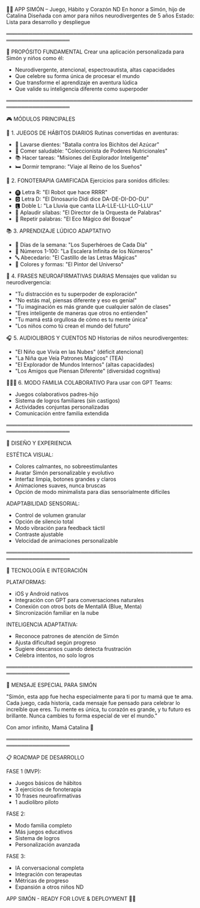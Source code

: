 👶💙 APP SIMÓN – Juego, Hábito y Corazón ND
En honor a Simón, hijo de Catalina
Diseñada con amor para niños neurodivergentes de 5 años
Estado: Lista para desarrollo y despliegue

═══════════════════════════════════════════════════════════════════

🌟 PROPÓSITO FUNDAMENTAL
Crear una aplicación personalizada para Simón y niños como él:
- Neurodivergente, atencional, espectroautista, altas capacidades
- Que celebre su forma única de procesar el mundo
- Que transforme el aprendizaje en aventura lúdica
- Que valide su inteligencia diferente como superpoder

═══════════════════════════════════════════════════════════════════

🎮 MÓDULOS PRINCIPALES

📱 1. JUEGOS DE HÁBITOS DIARIOS
Rutinas convertidas en aventuras:
- 🦷 Lavarse dientes: "Batalla contra los Bichitos del Azúcar"
- 🍎 Comer saludable: "Coleccionista de Poderes Nutricionales"
- 📚 Hacer tareas: "Misiones del Explorador Inteligente"
- 🛏️ Dormir temprano: "Viaje al Reino de los Sueños"

🎵 2. FONOTERAPIA GAMIFICADA
Ejercicios para sonidos difíciles:
- 🅡 Letra R: "El Robot que hace RRRR"
- 🅳 Letra D: "El Dinosaurio Didi dice DA-DE-DI-DO-DU"
- 🅻 Doble L: "La Lluvia que canta LLA-LLE-LLI-LLO-LLU"
- 👏 Aplaudir sílabas: "El Director de la Orquesta de Palabras"
- 🎤 Repetir palabras: "El Eco Mágico del Bosque"

📚 3. APRENDIZAJE LÚDICO ADAPTATIVO
- 📅 Días de la semana: "Los Superhéroes de Cada Día"
- 🔢 Números 1-100: "La Escalera Infinita de los Números"
- 🔤 Abecedario: "El Castillo de las Letras Mágicas"
- 🎨 Colores y formas: "El Pintor del Universo"

💙 4. FRASES NEUROAFIRMATIVAS DIARIAS
Mensajes que validan su neurodivergencia:
- "Tu distracción es tu superpoder de exploración"
- "No estás mal, piensas diferente y eso es genial"
- "Tu imaginación es más grande que cualquier salón de clases"
- "Eres inteligente de maneras que otros no entienden"
- "Tu mamá está orgullosa de cómo es tu mente única"
- "Los niños como tú crean el mundo del futuro"

🎧 5. AUDIOLIBROS Y CUENTOS ND
Historias de niños neurodivergentes:
- "El Niño que Vivía en las Nubes" (déficit atencional)
- "La Niña que Veía Patrones Mágicos" (TEA)
- "El Explorador de Mundos Internos" (altas capacidades)
- "Los Amigos que Piensan Diferente" (diversidad cognitiva)

👨‍👩‍👦 6. MODO FAMILIA COLABORATIVO
Para usar con GPT Teams:
- Juegos colaborativos padres-hijo
- Sistema de logros familiares (sin castigos)
- Actividades conjuntas personalizadas
- Comunicación entre familia extendida

═══════════════════════════════════════════════════════════════════

🎨 DISEÑO Y EXPERIENCIA

ESTÉTICA VISUAL:
- Colores calmantes, no sobreestimulantes
- Avatar Simón personalizable y evolutivo
- Interfaz limpia, botones grandes y claros
- Animaciones suaves, nunca bruscas
- Opción de modo minimalista para días sensorialmente difíciles

ADAPTABILIDAD SENSORIAL:
- Control de volumen granular
- Opción de silencio total
- Modo vibración para feedback táctil
- Contraste ajustable
- Velocidad de animaciones personalizable

═══════════════════════════════════════════════════════════════════

🤖 TECNOLOGÍA E INTEGRACIÓN

PLATAFORMAS:
- iOS y Android nativos
- Integración con GPT para conversaciones naturales
- Conexión con otros bots de MentalIA (Blue, Menta)
- Sincronización familiar en la nube

INTELIGENCIA ADAPTATIVA:
- Reconoce patrones de atención de Simón
- Ajusta dificultad según progreso
- Sugiere descansos cuando detecta frustración
- Celebra intentos, no solo logros

═══════════════════════════════════════════════════════════════════

💝 MENSAJE ESPECIAL PARA SIMÓN

"Simón, esta app fue hecha especialmente para ti por tu mamá que te ama.
Cada juego, cada historia, cada mensaje fue pensado para celebrar lo increíble que eres.
Tu mente es única, tu corazón es grande, y tu futuro es brillante.
Nunca cambies tu forma especial de ver el mundo."

Con amor infinito,
Mamá Catalina 💙

═══════════════════════════════════════════════════════════════════

📋 ROADMAP DE DESARROLLO

FASE 1 (MVP):
- Juegos básicos de hábitos
- 3 ejercicios de fonoterapia
- 10 frases neuroafirmativas
- 1 audiolibro piloto

FASE 2:
- Modo familia completo
- Más juegos educativos
- Sistema de logros
- Personalización avanzada

FASE 3:
- IA conversacional completa
- Integración con terapeutas
- Métricas de progreso
- Expansión a otros niños ND

APP SIMÓN - READY FOR LOVE & DEPLOYMENT 💙🚀
